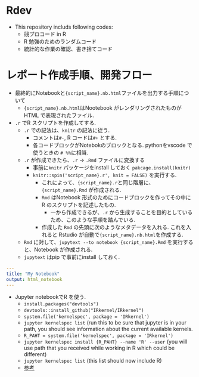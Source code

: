 # Rdev
- This repository includs following codes:
  - 競プロコード in R
  - R 勉強のためのランダムコード
  - 統計的な作業の確認、書き捨てコード
  
# レポート作成手順、開発フロー
- 最終的にNotebookと`{script_name}.nb.html`ファイルを出力する手順について
  - `{script_name}.nb.html`はNootebook がレンダリングされたものがHTML で表現されたファイル.
- `.r` でR スクリプトを作成してする.
  - `.r` での記法は、`knitr` の記法に従う.
    - コメントは`#-`, R コードは`#+` とする.
    - 各コードブロックがNotebokのブロックとなる. pythonをvscode で使うときの `# %%`に相当.
  - `.r` が作成できたら、`.r` -> `.Rmd` ファイルに変換する
    - 事前に`knitr` パッケージをinstall しておく `pakcage.install(knitr)`
    - `knitr::spin('script_name}.r', knit = FALSE)` を実行する. 
      - これによって、`{script_name}.r`と同じ階層に、`{script_name}.Rmd` が作成される.
      - `Rmd` はNotebook 形式のためにコードブロックを作ってその中にR のスクリプトを記述したもの.
        - 一から作成できるが、`.r` から生成することを目的としているため、このような手順を踏んでいる.
      - 作成した `Rmd` の先頭に次のようなメタデータを入れる. これを入れると Rstudio が自動で`{script_name}.nb.html`を作成する.
  - `Rmd` に対して、`jupytext --to notebook {script_name}.Rmd` を実行すると、Notebook が作成される.
  - `jupytext` はpip で事前にinstall しておく.
      
```yaml
---
title: "My Notebook"
output: html_notebook
---
```


- Jupyter notebookでR を使う.
  - `install.packages("devtools")`
  - `devtools::install_github("IRkernel/IRkernel")`
  - `system.file('kernelspec', package = 'IRkernel')`
  - `jupyter kernelspec list` (run this to be sure that jupyter is in your path, you should see information about the current available kernels.
  - `R_PAHT = system.file('kernelspec', package = 'IRkernel')`
  - `jupyter kernelspec install {R_PAHT} --name 'R' --user` (you will use path that you received while working in R which could be different)
  - `jupyter kernelspec list` (this list should now include R)
  - [参考](https://stackoverflow.com/a/65042753/5590919)
